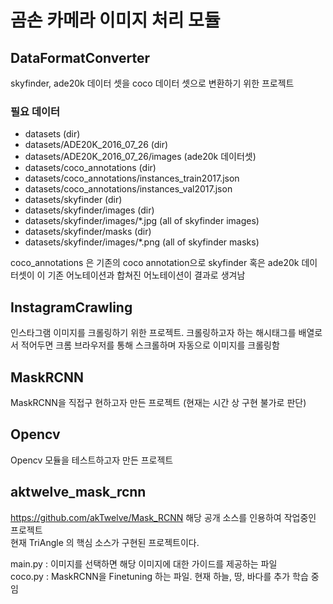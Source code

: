 # 곰손 카메라 이미지 처리 모듈
## DataFormatConverter
skyfinder, ade20k 데이터 셋을 coco 데이터 셋으로 변환하기 위한 프로젝트  
### 필요 데이터
- datasets (dir)
- datasets/ADE20K_2016_07_26 (dir)
- datasets/ADE20K_2016_07_26/images (ade20k 데이터셋)
- datasets/coco_annotations (dir)
- datasets/coco_annotations/instances_train2017.json
- datasets/coco_annotations/instances_val2017.json
- datasets/skyfinder (dir)
- datasets/skyfinder/images (dir)
- datasets/skyfinder/images/*.jpg (all of skyfinder images)
- datasets/skyfinder/masks (dir)
- datasets/skyfinder/images/*.png (all of skyfinder masks)

coco_annotations 은 기존의 coco annotation으로 skyfinder 혹은 ade20k 데이터셋이 이 기존 어노테이션과 합쳐진 어노테이션이 결과로 생겨남  

## InstagramCrawling
인스타그램 이미지를 크롤링하기 위한 프로젝트.
크롤링하고자 하는 해시태그를 배열로서 적어두면 크롬 브라우저를 통해 스크롤하며 자동으로 이미지를 크롤링함

## MaskRCNN
MaskRCNN을 직접구 현하고자 만든 프로젝트 (현재는 시간 상 구현 불가로 판단)  
  
## Opencv
Opencv 모듈을 테스트하고자 만든 프로젝트  

## aktwelve_mask_rcnn
https://github.com/akTwelve/Mask_RCNN
해당 공개 소스를 인용하여 작업중인 프로젝트  
현재 TriAngle 의 핵심 소스가 구현된 프로젝트이다.  

main.py : 이미지를 선택하면 해당 이미지에 대한 가이드를 제공하는 파일  
coco.py : MaskRCNN을 Finetuning 하는 파일. 현재 하늘, 땅, 바다를 추가 학습 중임  
